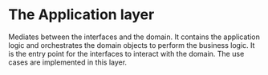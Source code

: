 # The Application layer
Mediates between the interfaces and the domain. It contains the application logic and orchestrates the domain objects to perform the business logic. It is the entry point for the interfaces to interact with the domain. The use cases are implemented in this layer.